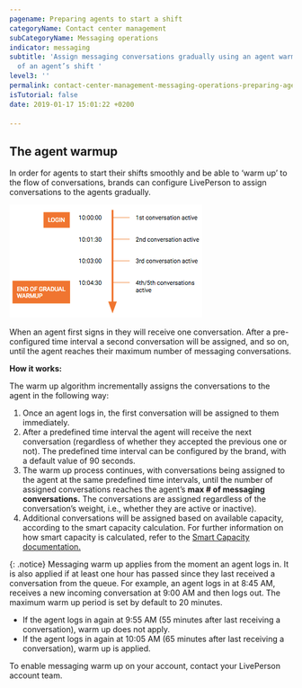 ```yaml
---
pagename: Preparing agents to start a shift
categoryName: Contact center management
subCategoryName: Messaging operations
indicator: messaging
subtitle: 'Assign messaging conversations gradually using an agent warmup at the start
  of an agent’s shift '
level3: ''
permalink: contact-center-management-messaging-operations-preparing-agents-to-start-shift
isTutorial: false
date: 2019-01-17 15:01:22 +0200

---
```

## The agent warmup

In order for agents to start their shifts smoothly and be able to ‘warm up’ to the flow of conversations, brands can configure LivePerson to assign conversations to the agents gradually.

![](/img/agent-warmup-1.png)

When an agent first signs in they will receive one conversation. After a pre-configured time interval a second conversation will be assigned, and so on, until the agent reaches their maximum number of messaging conversations.

**How it works:**

The warm up algorithm incrementally assigns the conversations to the agent in the following way:

1. Once an agent logs in, the first conversation will be assigned to them immediately.
2. After a predefined time interval the agent will receive the next conversation (regardless of whether they accepted the previous one or not). The predefined time interval can be configured by the brand, with a default value of 90 seconds.
3. The warm up process continues, with conversations being assigned to the agent at the same predefined time intervals, until the number of assigned conversations reaches the agent’s **max # of messaging conversations.** The conversations are assigned regardless of the conversation’s weight, i.e., whether they are active or inactive).
4. Additional conversations will be assigned based on available capacity, according to the smart capacity calculation. For further information on how smart capacity is calculated, refer to the [Smart Capacity documentation.]()

{: .notice}
Messaging warm up applies from the moment an agent logs in. It is also applied if at least one hour has passed since they last received a conversation from the queue. For example, an agent logs in at 8:45 AM, receives a new incoming conversation at 9:00 AM and then logs out. The maximum warm up period is set by default to 20 minutes.

* If the agent logs in again at 9:55 AM (55 minutes after last receiving a conversation), warm up does not apply.
* If the agent logs in again at 10:05 AM (65 minutes after last receiving a conversation), warm up is applied.

To enable messaging warm up on your account, contact your LivePerson account team.
